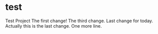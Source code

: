 # test
Test Project
The first change!
The third change.
Last change for today.
Actually this is the last change.
One more line.
